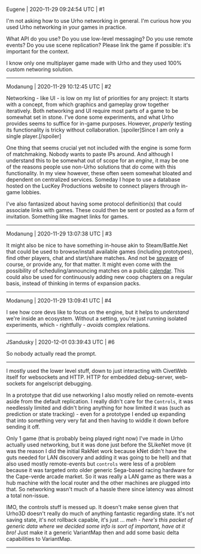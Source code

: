 Eugene | 2020-11-29 09:24:54 UTC | #1

I'm not asking how to use Urho networking in general.
I'm curious how you used Urho networking in your games in practice.

What API do you use? Do you use low-level messaging? Do you use remote events? Do you use scene replication? Please link the game if possible: it's important for the context.

I know only one multiplayer game made with Urho and they used 100% custom networing solution.

-------------------------

Modanung | 2020-11-29 10:12:45 UTC | #2

Networking - like UI - is low on my list of priorities for any project: It starts with a concept, from which graphics and gameplay grow together iteratively. Both networking and UI require most parts of a game to be somewhat set in stone. I've done some experiments, and what Urho provides seems to suffice for in-game purposes. However, *properly* testing its functionality is tricky without collaboration. [spoiler]Since I am only a single player.[/spoiler]

One thing that seems crucial yet not included with the engine is some form of matchmaking. Nobody wants to paste IPs around. And although I understand this to be somewhat out of scope for an _engine_, it may be one of the reasons people use non-Urho solutions that _do_ come with this functionality. In my view however, these often seem somewhat bloated and dependent on centralized services. Someday I hope to use a database hosted on the LucKey Productions website to connect players through  in-game lobbies.

I've also fantasized about having some protocol definition(s) that could associate links with games. These could then be sent or posted as a form of invitation. Something like magnet links for games.

-------------------------

Modanung | 2020-11-29 13:07:38 UTC | #3

It might also be nice to have something in-house akin to Steam/Battle.Net that could be used to browse/install available games (including prototypes), find other players, chat and start/share matches.
And not be [spyware](https://spyware.neocities.org/articles/steam.html) of course, or provide any, for that matter. It might even come with the possibility of scheduling/announcing matches on a public [calendar](https://gitlab.com/Modanung/ChronoCal). This could also be used for continuously adding new coop chapters on a regular basis, instead of thinking in terms of expansion packs.

-------------------------

Modanung | 2020-11-29 13:09:41 UTC | #4

I see how core devs like to focus on the engine, but it helps to *understand* we're inside an ecosystem.
Without a setting, you're just running isolated experiments, which - rightfully - *avoids* complex relations.

-------------------------

JSandusky | 2020-12-01 03:39:43 UTC | #6

So nobody actually read the prompt.

---

I mostly used the lower level stuff, down to just interacting with CivetWeb itself for websockets and HTTP. HTTP for embedded debug-server, web-sockets for angelscript debugging.

In a prototype that did use networking I also mostly relied on remote-events aside from the default replication. I really didn't care for the `Controls`, it was needlessly limited and didn't bring anything for how limited it was (such as prediction or state tracking) - even for a prototype I ended up expanding that into something very very fat and then having to widdle it down before sending it off.

Only 1 game (that is probably being played right now) I've made in Urho actually used networking, but it was done just before the SLikeNet move (it was the reason I did the initial RakNet work because kNet didn't have the guts needed for LAN discovery and adding it was going to be hell) and that also used mostly remote-events but `controls` were less of a problem because it was targeted onto older generic Sega-based racing hardware for the Cape-verde arcade market. So it was really a LAN game as there was a hub machine with the local router and the other machines are plugged into that. So networking wasn't much of a hassle there since latency was almost a total non-issue.

IMO, the controls stuff is messed up. It doesn't make sense given that Urho3D doesn't really do much of anything fantastic regarding state. It's not saving state, it's not rollback capable, it's just ... *meh - here's this packet of generic data where we decided some info is sort of important, have at it bro!* Just make it a generic VariantMap then and add some basic delta capabilities to VariantMap.

-------------------------

